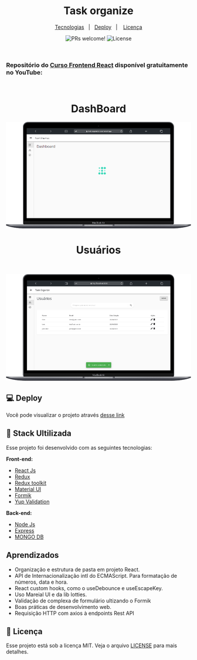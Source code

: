 

<h1 align="center">
   Task organize
</h1>
<p align="center">
  <a href="#tecnologias">Tecnologias</a>&nbsp;&nbsp;&nbsp;|&nbsp;&nbsp; 
  <a href="#Deploy">Deploy</a>&nbsp;&nbsp;&nbsp;|&nbsp;&nbsp;&nbsp;
  <a href="#memo-licença">Licença</a>
</p>
<p align="center">
   <img src="https://img.shields.io/static/v1?label=PRs&message=welcome&color=49AA26&labelColor=000000" alt="PRs welcome!"/>
   <img alt="License" src="https://img.shields.io/static/v1?label=license&message=MIT&color=49AA26&labelColor=000000">
</p>


<br>

### Repositório do [Curso Frontend React](https://www.youtube.com/watch?v=bxdLk93idaQ&list=PLl4e5NAFzX70Eo0hshlHzmrYi9IG0bYxq) disponível gratuitamente no YouTube:
</br>
<h1 align="center" >DashBoard</h1>
<p align="center" width="100%">
  <img src="./assets/macairtask.png" />
</p>

<h1 align="center" >Usuários</h1>
</br>
<p align="center" width="100%">
  <img src="./assets/userstable.png" />
</p>

<h2 id="deploy">
  💻 Deploy 
</h2>

Você pode visualizar o projeto através [desse link](https://task-organnize-react.vercel.app/)


<h2 id="tecnologias">
 🚀 Stack Ultilizada
</h2>
Esse projeto foi desenvolvido com as seguintes tecnologias:

**Front-end:**
 - [React Js](https://react.dev/)
 - [Redux](https://redux.js.org/)
 - [Redux toolkit](https://redux-toolkit.js.org/)
 - [Material UI ](https://v4.mui.com/getting-started/installation/)
 - [Formik](https://formik.org/)
 - [Yup Validation ](https://github.com/jquense/yup)



**Back-end:**

 - [Node Js](https://nodejs.com/)
 - [Express](https://express.js/)
 - [MONGO DB](https://mongodb.com/)

<h2 id="Aprendizados">
  Aprendizados
</h2>

- Organização e estrutura de pasta em projeto React. 
- API de Internacionalização intl do ECMAScript.  Para formatação de números, data e hora.
- React custom hooks, como o useDebounce e useEscapeKey.
- Uso Mareial UI e da lib lotties.
- Validação de complexa de formulário ultizando o Formik
- Boas práticas de desenvolvimento web.
- Requisição HTTP com axios à endpoints Rest API

## :memo: Licença
Esse projeto está sob a licença MIT. Veja o arquivo [LICENSE](LICENSE.md) para mais detalhes.